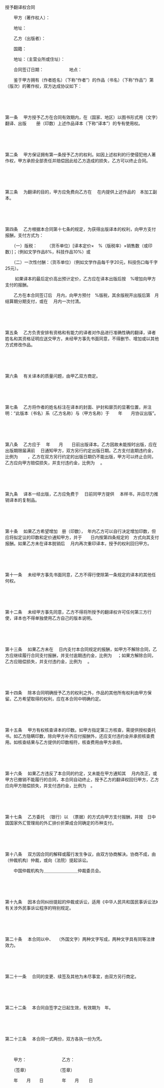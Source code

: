 



授予翻译权合同



 

　　甲方（著作权人）：　　

　　地址： 

　　乙方（出版者）：　　　

　　国籍：　　 

　　地址：（主营业所或住址）： 

　　合同签订日期：　　　　　　地点： 

　　鉴于甲方拥有（作者姓名）（下称“作者”）的作品（书名）（下称“作品”）第（版次）的著作权，双方达成协议如下： 

　　

　　

第一条
　甲方授予乙方在合同有效期内，在（国家、地区）以图书形式用（文字）翻译、出版　　 册（印数）上述作品译本（下称“译本”）的专有使用权。 

　　

　　

第二条
　甲方保证拥有第一条授予乙方的权利。如因上述权利的行使侵犯他人著作权，甲方承担全部责任并赔偿因此给乙方造成的损失，乙方可以终止合同。 

　　

　　

第三条
　为翻译的目的，甲方应免费向乙方在　 在内提供上述作品的　本加工副本。

　　

　　

第四条
　乙方根据本合同第十七条的规定，为获得出版译本的权利，向甲方支付报酬，支付方式为： 

　　（一）版税：　　 （货币单位）[译本定价×　%（版税率）×销售数（或印数）]；（例如文学作品8%，科技作品10%）或 

　　（二）一次性付酬：（货币单位）（例如文学作品每千字20元，科技伤口每千字25元）。

　　 如果译本的最后定价高出预计定价，乙方应在译本出版后按　%增加向甲方支付的报酬。 

　　乙方在本合同签订后　月内，向甲方预付　%版税，其余版税开出版后第　月结算期分期支付，或在　 月内一次付清。 

　　

　　

第五条
　乙方负责安排有资格和有能力的译者对作品进行准确性确的翻译，译者姓名和其资格证明应送交甲方，未经甲方事先书面同意，不得删节、增加或以其他方式修改作品。

　　

　　

第六条
　有关译本的质量问题，由甲乙双方商定。 

　　

　　

第七条
　乙方将作者的姓名标注在译本的封面、护封和扉页的显著位置，并注明：“此版本（书名）系（乙方名称）与（甲方名称）于　　年　　月协议出版”。 

　　

　　

第八条
　乙方应于　 年　　月　　日前出版译本。乙方因故未能按时出版，应在出版期限届满前　 日通知甲方，双方另行约定出版日期。乙方支付逾期违约金，比例为　　 ，乙方在双方另行约定的出版日期仍不能出版，甲方可以终止合同，乙方应向甲方赔偿损失，并支付违约金，比例为　 。 

　　

　　

第九条
　译本一经出版，乙方应免费于　 日前同甲方提供　 本样书，并应尽力推销译本的复制品。 

　　

　　

第十条
　如果乙方希望增加　册（印数），　年内乙方可以自行决定增加印数，但应将拟定议的印数和定价通知甲方，并于　　日内按第四条规定的　方式向其支付报酬。如果乙方未在译本脱销后　 月内再次重印译本，授予的权利回归甲方。 

　　

　　

第十一条
　未经甲方事先书面同意，乙方不得行使除第一条规定的译本的其他任何权。

　　

　　

第十二条
　未经甲方事先同意，乙方不得将所授予的翻译权许可任何第三方行使，译本也不得单独使用乙方自己的版本说明。 

　　

　　

第十三条
 　如果乙方未在　 日内支付本合同规定的报酬，如甲方不解除合同，乙方应继续履行合同支付报酬，并支付逾期违约金，比例为　 ；如果方解除合同，乙方应赔偿损失，并支付违约金，比例为　 。 

　　

　　

第十四条
 　除本合同明确授予乙方的权利之外，作品的其他所有权利由甲方保留。乙方希望取得的权利，应在本合同中明确约定。 

　　

　　

第十五条
　甲方有权核查译本的印数。如甲方指定第三方核查，需提供授权委托书。如乙方隐瞒印数，除向甲方补齐应付报酬外，还应支付违约金并承担核查费用。如核查结果与乙方提供的印数相符，核查费用由甲方承担。 

　　

　　

第十六条
　如果乙方违反了本合同的约定，又未能在甲方通知其　 月内改正，或甲方已撤销不能履行的合同，本合同自动终止，授予乙方的翻译权回归甲方，乙方应向甲方赔偿损失，并支付违约金，比例为　。 

　　

　　

第十七条
　乙方委托　（银行）以　（票据）的方式向甲方支付报酬，并按　日中国国家外汇管理局的外汇排价折算成合同确定的币种支付。 

　　

　　

第十八条
　双方因合同的解释或履行发生争议，由双方协商解决。协商不成，由　 （仲裁机构）仲裁，或向（法院）提起诉讼。 

　　中国仲裁机构为＿＿＿＿＿＿＿＿仲裁委员会。 

　　

　　

第十九条
　因本合同纠纷提起的仲裁或诉讼，适用《中华人民共和国民事诉讼法》有关涉外民事诉讼程序的特别规定。 

　　

　　

第二十条
　本合同以中、　 （外国文字）两种文字写成，两种文字具有同等法律效力。 

　　

　　

第二十一条
　合同的变更、续签及其他为未尽事宜，由双方另行商定。 

　　

　　

第二十二条
　本合同自签字之日起生效，有效期为　年。 

　　

　　

第二十三条
　本合同一式两份，双方各执一份为凭。 　　　　　　

　　

　　甲方：　　　　　　　　 乙方： 

　　（签章）　　　　　　　 （签章） 

　　年　　月　　日　　　　 年　　月　　 日

　　